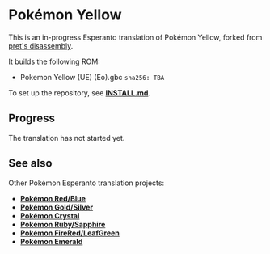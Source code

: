 # Pokémon Yellow

This is an in-progress Esperanto translation of Pokémon Yellow, forked from [pret's disassembly][original].

It builds the following ROM:

- Pokemon Yellow (UE) (Eo).gbc `sha256: TBA`

To set up the repository, see [**INSTALL.md**](INSTALL.md).


## Progress
The translation has not started yet.


## See also

Other Pokémon Esperanto translation projects:

- [**Pokémon Red/Blue**][pokered]
- [**Pokémon Gold/Silver**][pokegold]
- [**Pokémon Crystal**][pokecrystal]
- [**Pokémon Ruby/Sapphire**][pokeruby]
- [**Pokémon FireRed/LeafGreen**][pokefirered]
- [**Pokémon Emerald**][pokeemerald]

[pokered]: https://github.com/waicalibre/pokered-eo
[original]: https://github.com/pret/pokeyellow
[pokegold]: https://github.com/waicalibre/pokegold-eo
[pokecrystal]: https://github.com/waicalibre/pokecrystal-eo
[pokeruby]: https://github.com/waicalibre/pokeruby-eo
[pokefirered]: https://github.com/waicalibre/pokefirered-eo
[pokeemerald]: https://github.com/waicalibre/pokeemerald-eo
